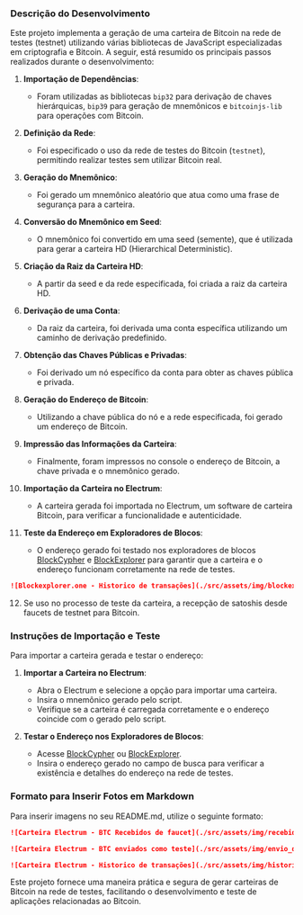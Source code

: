 ### Descrição do Desenvolvimento

Este projeto implementa a geração de uma carteira de Bitcoin na rede de testes (testnet) utilizando várias bibliotecas de JavaScript especializadas em criptografia e Bitcoin. A seguir, está resumido os principais passos realizados durante o desenvolvimento:

1. **Importação de Dependências**:
   - Foram utilizadas as bibliotecas `bip32` para derivação de chaves hierárquicas, `bip39` para geração de mnemônicos e `bitcoinjs-lib` para operações com Bitcoin.

2. **Definição da Rede**:
   - Foi especificado o uso da rede de testes do Bitcoin (`testnet`), permitindo realizar testes sem utilizar Bitcoin real.

3. **Geração do Mnemônico**:
   - Foi gerado um mnemônico aleatório que atua como uma frase de segurança para a carteira.

4. **Conversão do Mnemônico em Seed**:
   - O mnemônico foi convertido em uma seed (semente), que é utilizada para gerar a carteira HD (Hierarchical Deterministic).

5. **Criação da Raiz da Carteira HD**:
   - A partir da seed e da rede especificada, foi criada a raiz da carteira HD.

6. **Derivação de uma Conta**:
   - Da raiz da carteira, foi derivada uma conta específica utilizando um caminho de derivação predefinido.

7. **Obtenção das Chaves Públicas e Privadas**:
   - Foi derivado um nó específico da conta para obter as chaves pública e privada.

8. **Geração do Endereço de Bitcoin**:
   - Utilizando a chave pública do nó e a rede especificada, foi gerado um endereço de Bitcoin.

9. **Impressão das Informações da Carteira**:
   - Finalmente, foram impressos no console o endereço de Bitcoin, a chave privada e o mnemônico gerado.

10. **Importação da Carteira no Electrum**:
    - A carteira gerada foi importada no Electrum, um software de carteira Bitcoin, para verificar a funcionalidade e autenticidade.

11. **Teste da Endereço em Exploradores de Blocos**:
    - O endereço gerado foi testado nos exploradores de blocos [BlockCypher](https://live.blockcypher.com/) e [BlockExplorer](https://blockexplorer.one/) para garantir que a carteira e o endereço funcionam corretamente na rede de testes.

```markdown
![Blockexplorer.one - Historico de transações](./src/assets/img/blockexplorer.one.png)
```

12. Se uso no processo de teste da carteira, a recepção de satoshis desde faucets de testnet para Bitcoin.

### Instruções de Importação e Teste

Para importar a carteira gerada e testar o endereço:

1. **Importar a Carteira no Electrum**:
   - Abra o Electrum e selecione a opção para importar uma carteira.
   - Insira o mnemônico gerado pelo script.
   - Verifique se a carteira é carregada corretamente e o endereço coincide com o gerado pelo script.

2. **Testar o Endereço nos Exploradores de Blocos**:
   - Acesse [BlockCypher](https://live.blockcypher.com/) ou [BlockExplorer](https://blockexplorer.one/).
   - Insira o endereço gerado no campo de busca para verificar a existência e detalhes do endereço na rede de testes.

### Formato para Inserir Fotos em Markdown

Para inserir imagens no seu README.md, utilize o seguinte formato:

```markdown
![Carteira Electrum - BTC Recebidos de faucet](./src/assets/img/recebidos.png)
```
```markdown
![Carteira Electrum - BTC enviados como teste](./src/assets/img/envio_de_teste.png)
```
```markdown
![Carteira Electrum - Historico de transações](./src/assets/img/historial.png)
```

Este projeto fornece uma maneira prática e segura de gerar carteiras de Bitcoin na rede de testes, facilitando o desenvolvimento e teste de aplicações relacionadas ao Bitcoin.